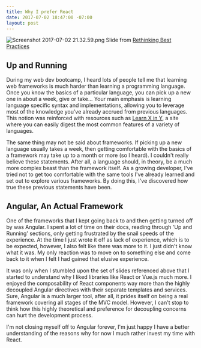 ```yaml
---
title: Why I prefer React
date: 2017-07-02 18:47:00 -07:00
layout: post
---
```


![Screenshot 2017-07-02 21.32.59.png](/uploads/Screenshot%202017-07-02%2021.32.59.png)
Slide from [Rethinking Best Practices](https://www.slideshare.net/floydophone/react-preso-v2)

## Up and Running

During my web dev bootcamp, I heard lots of people tell me that learning web frameworks is much harder than learning a programming language. Once you know the basics of a particular language, you can pick up a new one in about a week, give or take... Your main emphasis is learning language specific syntax and implementations, allowing you to leverage most of the knowledge you've already accrued from previous languages. This notion was reinforced with resources such as [Learn X in Y](https://learnxinyminutes.com/), a site where you can easily digest the most common features of a variety of languages.

The same thing may not be said about frameworks. If picking up a new language usually takes a week, then getting comfortable with the basics of a framework may take up to a month or more (so I heard). I couldn't really believe these statements. After all, a language should, in theory, be a much more complex beast than the framework itself. As a growing developer, I've tried not to get too comfortable with the same tools I've already learned and set out to explore various frameworks. By doing this, I've discovered how true these previous statements have been.

## Angular, An Actual Framework

One of the frameworks that I kept going back to and then getting turned off by was Angular. I spent a lot of time on their docs, reading through 'Up and Running' sections, only getting frustrated by the snail speeds of the experience. At the time I just wrote it off as lack of experience, which is to be expected, however, I also felt like there was more to it. I just didn't know what it was. My only reaction was to move on to something else and come back to it when I felt I had gained that elusive experience. 

It was only when I stumbled upon the set of slides referenced above that I started to understand why I liked libraries like React or Vue.js much more. I enjoyed the composability of React components way more than the highly decoupled Angular directives with their separate templates and services. Sure, Angular is a much larger tool, after all, it prides itself on being a real framework covering all stages of the MVC model. However, I can't stop to think how this highly theoretical and preference for decoupling concerns can hurt the development process. 

I'm not closing myself off to Angular forever, I'm just happy I have a better understanding of the reasons why for now I much rather invest my time with React.  